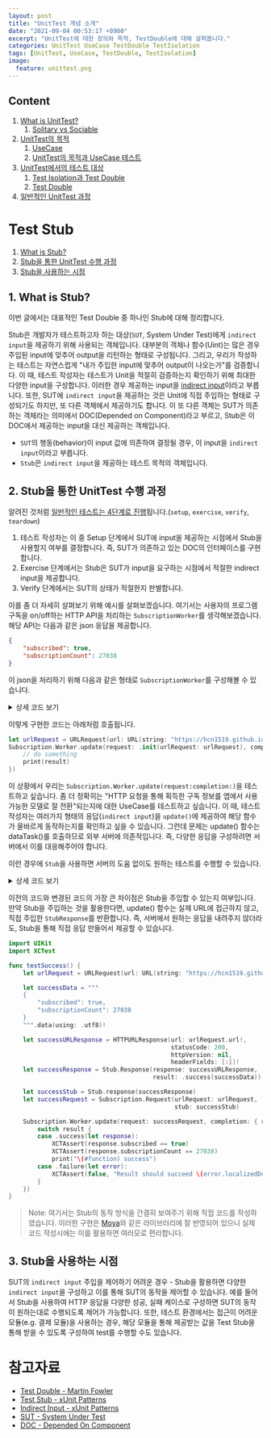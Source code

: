 ```yaml
---
layout: post
title: "UnitTest 개념 소개"
date: "2021-09-04 00:53:17 +0900"
excerpt: "UnitTest에 대한 정의와 목적, TestDouble에 대해 살펴봅니다."
categories: UnitTest UseCase TestDouble TestIsolation
tags: [UnitTest, UseCase, TestDouble, TestIsolation]
image:
  feature: unittest.png
---
```


## Content

1. [What is UnitTest?](./unittest#1-what-is-unittest?)
    1. [Solitary vs Sociable](./unittest#solitary-vs-sociable)
2. [UnitTest의 목적](./unittest#2-unittest의-목적)
    1. [UseCase](./unittest#usecase)
    1. [UnitTest의 목적과 UseCase 테스트](./unittest#unittest의-목적과-usecase-테스트)
3. [UnitTest에서의 테스트 대상](./unittest#3-unittest에서의-테스트-대상)
    1. [Test Isolation과 Test Double](./unittest#test-isolation과-test-double)
    1. [Test Double](./unittest#test-double)
4. [일반적인 UnitTest 과정](./unittest#4-일반적인-unittest-과정)
# Test Stub

1. [What is Stub?](./test_stub#1-what-is-stub?)
2. [Stub을 통한 UnitTest 수행 과정](./test_stub#2-stub을-통한-unittest-수행-과정)
3. [Stub을 사용하는 시점](./test_stub#3-stub을-사용하는-시점)

## 1. What is Stub?

이번 글에서는 대표적인 Test Double 중 하나인 Stub에 대해 정리합니다.

Stub은 개발자가 테스트하고자 하는 대상(`SUT`, System Under Test)에게 `indirect input`을 제공하기 위해 사용되는 객체입니다. 대부분의 객체나 함수(Uint)는 많은 경우 주입된 input에 맞추어 output을 리턴하는 형태로 구성됩니다. 그리고, 우리가 작성하는 테스트는 자연스럽게 "내가 주입한 input에 맞추어 output이 나오는가"를 검증합니다. 이 때, 테스트 작성자는 테스트가 Unit을 적절히 검증하는지 확인하기 위해 최대한 다양한 input을 구성합니다. 이러한 경우 제공하는 input을 [indirect input](http://xunitpatterns.com/indirect%20input.html)이라고 부릅니다. 또한, SUT에 `indirect input`을 제공하는 것은 Unit에 직접 주입하는 형태로 구성되기도 하지만, 또 다른 객체에서 제공하기도 합니다. 이 또 다른 객체는 SUT가 의존하는 객체라는 의미에서 DOC(Depended on Component)라고 부르고, Stub은 이 DOC에서 제공하는 input을 대신 제공하는 객체입니다.

- `SUT`의 행동(behavior)이 input 값에 의존하여 결정될 경우, 이 input을 `indirect input`이라고 부릅니다.
- `Stub`은 `indirect input`을 제공하는 테스트 목적의 객체입니다.

## 2. Stub을 통한 UnitTest 수행 과정

알려진 것처럼 [일반적인 테스트는 4단계로 진행](https://hcn1519.github.io/articles/2021-09/unittest)됩니다.(`setup`, `exercise`, `verify`, `teardown`)

1. 테스트 작성자는 이 중 Setup 단계에서 SUT에 input을 제공하는 시점에서 Stub을 사용할지 여부를 결정합니다. 즉, 
SUT가 의존하고 있는 DOC의 인터페이스를 구현합니다. 
2. Exercise 단계에서는 Stub은 SUT가 input을 요구하는 시점에서 적절한 indirect input을 제공합니다.
3. Verify 단계에서는 SUT의 상태가 적절한지 판별합니다.

이를 좀 더 자세히 살펴보기 위해 예시를 살펴보겠습니다. 여기서는 사용자의 프로그램 구독을 on/off하는 HTTP API을 처리하는 `SubscriptionWorker`를 생각해보겠습니다. 해당 API는 다음과 같은 json 응답을 제공합니다.

```json
{
    "subscribed": true,
    "subscriptionCount": 27038
}
```

이 json을 처리하기 위해 다음과 같은 형태로 `SubscriptionWorker`를 구성해볼 수 있습니다.

<details>
    <summary>상세 코드 보기</summary>

```swift
protocol RequestConvertible {
    var urlRequest: URLRequest { get }
}

enum Subscription {
    enum SubscriptionError: Swift.Error {
        case unExpected(response: HTTPURLResponse)
    }

    struct Request: RequestConvertible {
        let urlRequest: URLRequest
    }

    struct Response: Decodable {
        let subscribed: Int
        let subscriptionCount: Bool
    }

    struct Worker {
        static func update(request: RequestConvertible,
                           completion: @escaping ((Result<Response, Error>) -> Void)) {

            let dataTask = URLSession(configuration: .default)
                .dataTask(with: request.urlRequest, completionHandler: { data, urlResponse, error in

                    if let error = error {
                        completion(.failure(error))
                    }
                    guard
                        let data = data,
                        let urlResponse = urlResponse as? HTTPURLResponse else {
                            return
                        }
                    switch urlResponse.statusCode {
                    case 200:
                        do {
                            let response = try JSONDecoder().decode(Response.self,
                                                                    from: data)
                            completion(.success(response))
                        } catch {
                            completion(.failure(error))
                        }
                    default:
                        completion(.failure(SubscriptionError.unExpected(response: urlResponse)))
                    }
                })
            dataTask.resume()
        }
    }
}
```

</details>

이렇게 구현한 코드는 아래처럼 호출됩니다.

```swift
let urlRequest = URLRequest(url: URL(string: "https://hcn1519.github.io")!)
Subscription.Worker.update(request: .init(urlRequest: urlRequest), completion: { result in
    // do something
    print(result)
})
```

이 상황에서 우리는 `Subscription.Worker.update(request:completion:)`을 테스트하고 싶습니다. 좀 더 정확히는 "HTTP 요청을 통해 획득한 구독 정보를 앱에서 사용 가능한 모델로 잘 전환"되는지에 대한 UseCase를 테스트하고 싶습니다. 이 때, 테스트 작성자는 여러가지 형태의 응답(`indirect input`)을 `update()`에 제공하여 해당 함수가 올바르게 동작하는지를 확인하고 싶을 수 있습니다. 그런데 문제는 update() 함수는 dataTask()를 호출하므로 외부 서버에 의존적입니다. 즉, 다양한 응답을 구성하려면 서버에서 이를 대응해주어야 합니다. 

이런 경우에 `Stub`을 사용하면 서버의 도움 없이도 원하는 테스트를 수행할 수 있습니다.

<details>
    <summary>상세 코드 보기</summary>

```swift
import Foundation

public protocol RequestConvertible {
    var urlRequest: URLRequest { get }
    var stub: Stub? { get }
}

public enum Stub {
    case response(Response)
    
    public struct Response {
        public let response: URLResponse
        public let result: Result<Data, Error>

        public init(response: URLResponse, result: Result<Data, Error>) {
            self.response = response
            self.result = result
        }
    }
    
    public enum Error: Swift.Error {
        case emptyStubResponse
        case statusCode(Int)
    }
}

public enum Subscription {
    public enum Error: Swift.Error {
        case unExpected(response: HTTPURLResponse)
    }
    
    public struct Request: RequestConvertible {
        public let urlRequest: URLRequest
        public var stub: Stub?

        public init(urlRequest: URLRequest, stub: Stub?) {
            self.urlRequest = urlRequest
            self.stub = stub
        }
    }
    
    public struct Response: Decodable {
        public let subscribed: Bool
        public let subscriptionCount: Int
    }
    
    public struct Worker {
        public static func update(request: Request,
                                  completion: @escaping ((Result<Response, Swift.Error>) -> Void)) {
            
            let dataTask = URLSession(configuration: .default)
                .dataTask(request: request, completionHanlder: { data, urlResponse, error in
                    
                    if let error = error {
                        completion(.failure(error))
                    }
                    guard
                        let data = data,
                        let urlResponse = urlResponse as? HTTPURLResponse else {
                            return
                        }
                    switch urlResponse.statusCode {
                    case 200:
                        do {
                            let response = try JSONDecoder().decode(Response.self,
                                                                    from: data)
                            completion(.success(response))
                        } catch {
                            completion(.failure(error))
                        }
                    default:
                        completion(.failure(Error.unExpected(response: urlResponse)))
                    }
                })
            dataTask?.resume()
        }
    }
}

extension URLSession {
    public typealias CompletionHandler = (Data?, URLResponse?, Swift.Error?) -> Void
    
    public func dataTask(request: RequestConvertible,
                         completionHanlder: @escaping CompletionHandler) -> URLSessionDataTask? {
        
        guard let stub = request.stub else {
            return dataTask(with: request.urlRequest, completionHandler: completionHanlder)
        }
        
        switch stub {
        case .response(let stubResponse):
            switch stubResponse.result {
            case .success(let data):
                completionHanlder(data, stubResponse.response, nil)
            case .failure(let error):
                completionHanlder(nil, stubResponse.response, error)
            }
        }
        return nil
    }
}
```
</details>

이전의 코드와 변경된 코드의 가장 큰 차이점은 Stub을 주입할 수 있는지 여부입니다. 만약 Stub을 주입하는 것을 활용한다면, update() 함수는 실제 URL에 접근하지 않고, 직접 주입한 `StubResponse`를 반환합니다. 즉, 서버에서 원하는 응답을 내려주지 않더라도, Stub을 통해 직접 응답 만들어서 제공할 수 있습니다.

```swift
import UIKit
import XCTest

func testSuccess() {
    let urlRequest = URLRequest(url: URL(string: "https://hcn1519.github.io")!)

    let successData = """
    {
        "subscribed": true,
        "subscriptionCount": 27038
    }
    """.data(using: .utf8)!

    let successURLResponse = HTTPURLResponse(url: urlRequest.url!,
                                             statusCode: 200,
                                             httpVersion: nil,
                                             headerFields: [:])!
    let successResponse = Stub.Response(response: successURLResponse,
                                        result: .success(successData))

    let successStub = Stub.response(successResponse)
    let successRequest = Subscription.Request(urlRequest: urlRequest,
                                              stub: successStub)

    Subscription.Worker.update(request: successRequest, completion: { result in
        switch result {
        case .success(let response):
            XCTAssert(response.subscribed == true)
            XCTAssert(response.subscriptionCount == 27038)
            print("\(#function) success")
        case .failure(let error):
            XCTAssert(false, "Result should succeed \(error.localizedDescription)")
        }
    })
}
```

> Note: 여기서는 Stub의 동작 방식을 간결히 보여주기 위해 직접 코드를 작성하였습니다. 이러한 구현은 [Moya](https://github.com/Moya/Moya/blob/master/docs/Testing.md)와 같은 라이브러리에 잘 반영되어 있으니 실제 코드 작성시에는 이를 활용하면 여러모로 편리합니다.

## 3. Stub을 사용하는 시점

SUT의 `indirect input` 주입을 제어하기 어려운 경우 - Stub을 활용하면 다양한 `indirect input`을 구성하고 이를 통해 SUT의 동작을 제어할 수 있습니다. 예를 들어서 Stub을 사용하여 HTTP 응답을 다양한 성공, 실패 케이스로 구성하면 SUT의 동작이 원하는대로 수행되도록 제어가 가능합니다. 또한, 테스트 환경에서는 접근이 어려운 모듈(e.g. 결제 모듈)을 사용하는 경우, 해당 모듈을 통해 제공받는 값을 Test Stub을 통해 받을 수 있도록 구성하여 test를 수행할 수도 있습니다.

# 참고자료

- [Test Double - Martin Fowler](https://martinfowler.com/bliki/TestDouble.html)
- [Test Stub - xUnit Patterns](http://xunitpatterns.com/Test%20Stub.html)
- [Indirect Input - xUnit Patterns](http://xunitpatterns.com/indirect%20input.html)
- [SUT - System Under Test](http://xunitpatterns.com/SUT.html)
- [DOC - Depended On Component](http://xunitpatterns.com/DOC.html)
